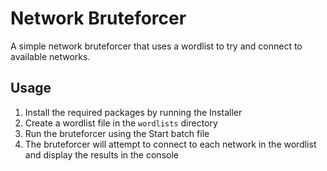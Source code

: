 # Network Bruteforcer

A simple network bruteforcer that uses a wordlist to try and connect to available networks.

## Usage

1. Install the required packages by running the Installer
2. Create a wordlist file in the `wordlists` directory
3. Run the bruteforcer using the Start batch file
4. The bruteforcer will attempt to connect to each network in the wordlist and display
the results in the console